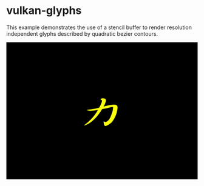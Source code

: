 # vulkan-glyphs

This example demonstrates the use of a stencil buffer to render resolution independent glyphs described by quadratic bezier contours.

![Alt text](glyphs.gif?raw=true "Glyphs")
